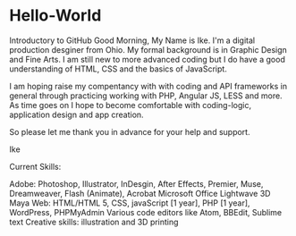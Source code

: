 # Hello-World
Introductory to GitHub
Good Morning,
My Name is Ike. I'm a digital production desginer from Ohio. My formal background is in Graphic Design and Fine Arts.
I am still new to more advanced coding but I do have a good understanding of HTML, CSS and the basics of JavaScript.

I am hoping raise my compentancy with with coding and API frameworks in general through practicing working with PHP, Angular JS, LESS and more. As time goes on I hope to become comfortable with coding-logic, application design and app creation.

So please let me thank you in advance for your help and support.

Ike

Current Skills:

Adobe: Photoshop, Illustrator, InDesgin, After Effects, Premier, Muse, Dreamweaver, Flash (Animate), Acrobat
Microsoft Office
Lightwave 3D
Maya
Web: HTML/HTML 5, CSS, javaScript [1 year], PHP [1 year], WordPress, PHPMyAdmin
Various code editors like Atom, BBEdit, Sublime text
Creative skills: illustration and 3D printing
